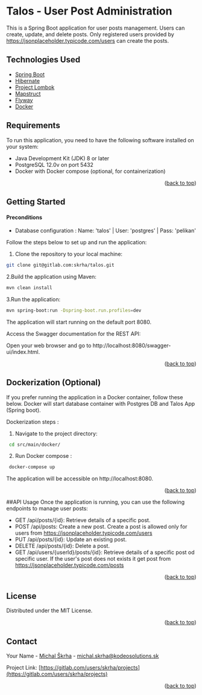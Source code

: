 # Talos - User Post Administration

This is a Spring Boot application for user posts management. Users can create, update, and delete posts. Only registered users provided by https://jsonplaceholder.typicode.com/users can create the posts.

## Technologies Used

- [Spring Boot](https://spring.io/)
- [Hibernate](https://hibernate.org/)
- [Project Lombok](https://projectlombok.org/)
- [Mapstruct](https://mapstruct.org/) 
- [Flyway](https://flywaydb.org/)
- [Docker](https://docs.docker.com/)

## Requirements

To run this application, you need to have the following software installed on your system:

- Java Development Kit (JDK) 8 or later
- PostgreSQL 12.0v on port 5432 
- Docker with Docker compose (optional, for containerization)


<p align="right">(<a href="#readme-top">back to top</a>)</p>

## Getting Started

#### Preconditions

 * Database configuration : Name: 'talos' | User: 'postgres' | Pass: 'pelikan'


Follow the steps below to set up and run the application:

1. Clone the repository to your local machine:
  ```sh
  git clone git@gitlab.com:skrha/talos.git
  ```
2.Build the application using Maven:
  ```sh
  mvn clean install
  ```
3.Run the application:
  ```sh
  mvn spring-boot:run -Dspring-boot.run.profiles=dev
  ```
The application will start running on the default port 8080.

Access the Swagger documentation for the REST API:

Open your web browser and go to http://localhost:8080/swagger-ui/index.html.

<p align="right">(<a href="#readme-top">back to top</a>)</p>


## Dockerization (Optional)

If you prefer running the application in a Docker container, follow these below.
Docker will start database container with Postgres DB and Talos App (Spring boot). 

Dockerization steps :
1. Navigate to the project directory:
  ```sh
   cd src/main/docker/
  ```

2. Run Docker compose :
  ```sh
   docker-compose up
  ```

The application will be accessible on http://localhost:8080.

<p align="right">(<a href="#readme-top">back to top</a>)</p>


##API Usage
Once the application is running, you can use the following endpoints to manage user posts:

 * GET /api/posts/{id}: Retrieve details of a specific post.
 * POST /api/posts: Create a new post. Create a post is allowed only for users from https://jsonplaceholder.typicode.com/users
 * PUT /api/posts/{id}: Update an existing post.
 * DELETE /api/posts/{id}: Delete a post.
 * GET /api/users/{userId}/posts/{id}: Retrieve details of a specific post od specific user. If the user's post does not exists it get post from https://jsonplaceholder.typicode.com/posts  


<p align="right">(<a href="#readme-top">back to top</a>)</p>

 

<!-- LICENSE -->
## License

Distributed under the MIT License. 

<p align="right">(<a href="#readme-top">back to top</a>)</p>



<!-- CONTACT -->
## Contact

Your Name - [Michal Škrha](https://sk.linkedin.com/in/michal-%C5%A1krha-23929873) - michal.skrha@kodeosolutions.sk

Project Link: [https://gitlab.com/users/skrha/projects](https://gitlab.com/users/skrha/projects)

<p align="right">(<a href="#readme-top">back to top</a>)</p>

